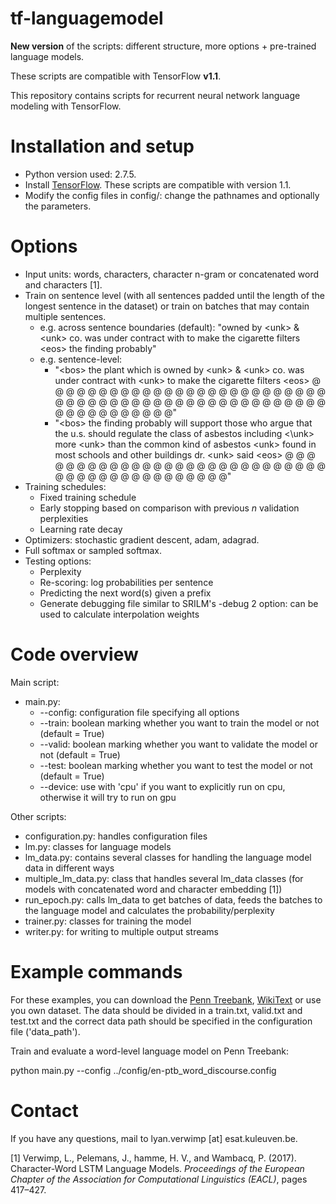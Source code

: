 # tf-languagemodel
**New version** of the scripts: different structure, more options + pre-trained language models.

These scripts are compatible with TensorFlow **v1.1**. 

This repository contains scripts for recurrent neural network language modeling with TensorFlow.

# Installation and setup

* Python version used: 2.7.5. 
* Install [TensorFlow](https://www.tensorflow.org/versions/0.6.0/get_started/os_setup.html#download-and-setup). These scripts are compatible with version 1.1.
* Modify the config files in config/: change the pathnames and optionally the parameters.

# Options

* Input units: words, characters, character n-gram or concatenated word and characters [1].
* Train on sentence level (with all sentences padded until the length of the longest sentence in the dataset) or train on batches that may contain multiple sentences. 
  * e.g. across sentence boundaries (default): "owned by \<unk\> & \<unk\> co. was under contract with <unk> to make the cigarette filters \<eos\> the finding probably"
  * e.g. sentence-level: 
    * "\<bos\> the plant which is owned by \<unk\> & \<unk\> co. was under contract with \<unk\> to make the cigarette filters \<eos\> @ @ @ @ @ @ @ @ @ @ @ @ @ @ @ @ @ @ @ @ @ @ @ @ @ @ @ @ @ @ @ @ @ @ @ @ @ @ @ @ @ @ @ @ @ @ @ @ @ @ @ @ @ @ @ @ @ @ @ @ @ @"
    * "\<bos\> the finding probably will support those who argue that the u.s. should regulate the class of asbestos including <\unk\> more \<unk\> than the common kind of asbestos \<unk\> found in most schools and other buildings dr. \<unk\> said \<eos\> @ @ @ @ @ @ @ @ @ @ @ @ @ @ @ @ @ @ @ @ @ @ @ @ @ @ @ @ @ @ @ @ @ @ @ @ @ @ @ @ @ @ @ @"
* Training schedules:
  * Fixed training schedule
  * Early stopping based on comparison with previous *n* validation perplexities
  * Learning rate decay
* Optimizers: stochastic gradient descent, adam, adagrad.
* Full softmax or sampled softmax. 
* Testing options:
  * Perplexity
  * Re-scoring: log probabilities per sentence
  * Predicting the next word(s) given a prefix
  * Generate debugging file similar to SRILM's -debug 2 option: can be used to calculate interpolation weights
 

# Code overview

Main script:

* main.py:
  * --config: configuration file specifying all options
  * --train: boolean marking whether you want to train the model or not (default = True)
  * --valid: boolean marking whether you want to validate the model or not (default = True)
  * --test: boolean marking whether you want to test the model or not (default = True)
  * --device: use with 'cpu' if you want to explicitly run on cpu, otherwise it will try to run on gpu
  

Other scripts:

* configuration.py: handles configuration files
* lm.py: classes for language models
* lm_data.py: contains several classes for handling the language model data in different ways
* multiple_lm_data.py: class that handles several lm_data classes (for models with concatenated word and character embedding [1])
* run_epoch.py: calls lm_data to get batches of data, feeds the batches to the language model and calculates the probability/perplexity
* trainer.py: classes for training the model
* writer.py: for writing to multiple output streams


# Example commands

For these examples, you can download the [Penn Treebank](https://catalog.ldc.upenn.edu/ldc99t42), [WikiText](https://www.salesforce.com/products/einstein/ai-research/the-wikitext-dependency-language-modeling-dataset/) or use you own dataset. The data should be divided in a train.txt, valid.txt and test.txt and the correct data path should be specified in the configuration file ('data_path').

Train and evaluate a word-level language model on Penn Treebank:

python main.py --config ../config/en-ptb_word_discourse.config

# Contact

If you have any questions, mail to lyan.verwimp [at] esat.kuleuven.be.

[1] Verwimp, L., Pelemans, J., hamme, H. V., and Wambacq, P. (2017). Character-Word LSTM Language Models. *Proceedings of the European Chapter of the Association for Computational Linguistics (EACL)*, pages 417–427.
